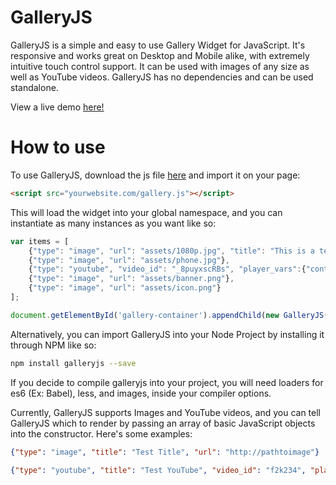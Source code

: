 # GalleryJS
GalleryJS is a simple and easy to use Gallery Widget for JavaScript.  It's responsive and works great on Desktop and Mobile alike, with extremely intuitive touch control support.  It can be used with images of any size as well as YouTube videos.  GalleryJS has no dependencies and can be used standalone.

View a live demo <a target="_blank" href="https://yuniyasha.github.io/GalleryJS/">here!</a>

# How to use
To use GalleryJS, download the js file <a target="_blank" href="https://raw.githubusercontent.com/YuniYasha/GalleryJS/master/dist/gallery.js">here</a> and import it on your page:
```html
<script src="yourwebsite.com/gallery.js"></script>
```
This will load the widget into your global namespace, and you can instantiate as many instances as you want like so:
```javascript
var items = [
    {"type": "image", "url": "assets/1080p.jpg", "title": "This is a test title"},
    {"type": "image", "url": "assets/phone.jpg"},
    {"type": "youtube", "video_id": "_8puyxscRBs", "player_vars":{"controls": 0}},
    {"type": "image", "url": "assets/banner.png"},
    {"type": "image", "url": "assets/icon.png"}
];

document.getElementById('gallery-container').appendChild(new GalleryJS(items).element);
```

Alternatively, you can import GalleryJS into your Node Project by installing it through NPM like so:
```sh
npm install galleryjs --save
```
If you decide to compile galleryjs into your project, you will need loaders for es6 (Ex: Babel), less, and images, inside your compiler options.

Currently, GalleryJS supports Images and YouTube videos, and you can tell GalleryJS which to render by passing an array of basic JavaScript objects into the constructor.  Here's some examples:

```json
{"type": "image", "title": "Test Title", "url": "http://pathtoimage"}
```
```json
{"type": "youtube", "title": "Test YouTube", "video_id": "f2k234", "player_vars": {"controls": 1}}
```
